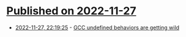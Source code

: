 # [Published on 2022-11-27](index.md)

* [2022-11-27, 22:19:25](https://lobste.rs/s/tp6nxh/gcc_undefined_behaviors_are_getting_wild) - [GCC undefined behaviors are getting wild](http://blog.pkh.me/p/37-gcc-undefined-behaviors-are-getting-wild.html)

